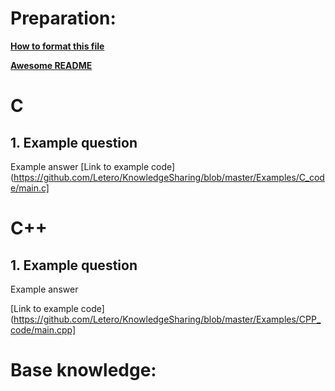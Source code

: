 # Preparation: 

**[How to format this file](https://guides.github.com/features/mastering-markdown)**

**[Awesome README](https://github.com/matiassingers/awesome-readme)**

# C

## 1. Example question
Example answer
[Link to example code](https://github.com/Letero/KnowledgeSharing/blob/master/Examples/C_code/main.c]

# C++

## 1. Example question
Example answer

[Link to example code](https://github.com/Letero/KnowledgeSharing/blob/master/Examples/CPP_code/main.cpp]


# Base knowledge:

